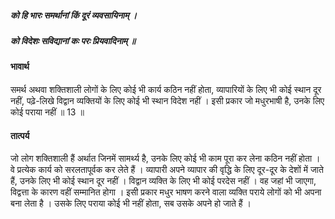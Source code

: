 ##### को हि भारः समर्थानां किं दूरं व्यवसायिनाम् ।
##### को विदेशः सविद्यानां कः परः प्रियवादिनाम् ॥

#### भावार्थ

समर्थ अथवा शक्तिशाली लोगों के लिए कोई भी कार्य कठिन नहीं होता, व्यापारियों के लिए भी कोई स्थान दूर नहीं, पढ़े-लिखे विद्वान व्यक्तियों के लिए कोई भी स्थान विदेश नहीं । इसी प्रकार जो मधुरभाषी है, उनके लिए कोई पराया नहीं ॥ 13 ॥

#### तात्पर्य

जो लोग शक्तिशाली हैं अर्थात जिनमें सामर्थ्य है, उनके लिए कोई भी काम पूरा कर लेना कठिन नहीं होता । वे प्रत्येक कार्य को सरलतापूर्वक कर लेते हैं । व्यापारी अपने व्यापार की वृद्धि के लिए दूर-दूर के देशों में जाते हैं, उनके लिए भी कोई स्थान दूर नहीं । विद्वान व्यक्ति के लिए भी कोई परदेस नहीं । वह जहां भी जाएगा, विद्वत्ता के कारण वहीं सम्मानित होगा । इसी प्रकार मधुर भाषण करने वाला व्यक्ति पराये लोगों को भी अपना बना लेता है । उसके लिए पराया कोई भी नहीं होता, सब उसके अपने हो जाते हैं ।